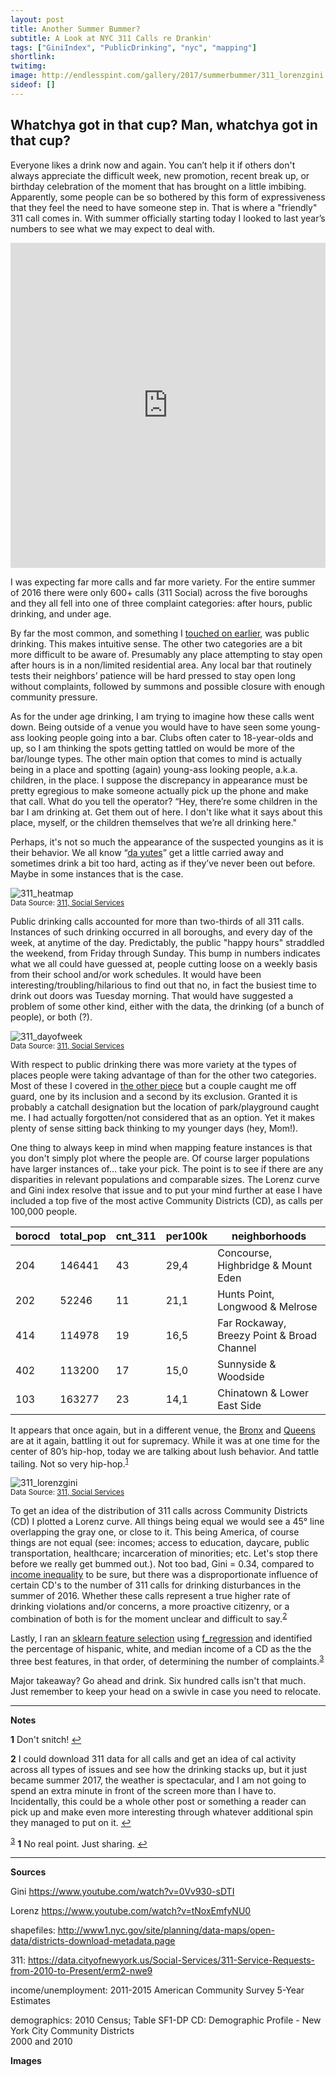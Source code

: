 ```yaml
---
layout: post
title: Another Summer Bummer?
subtitle: A Look at NYC 311 Calls re Drankin'
tags: ["GiniIndex", "PublicDrinking", "nyc", "mapping"]
shortlink: 
twitimg: 
image: http://endlesspint.com/gallery/2017/summerbummer/311_lorenzgini.PNG
sideof: []
---
```


## Whatchya got in that cup? Man, whatchya got in that cup?

Everyone likes a drink now and again. You can’t help it if others don't always appreciate the difficult week, new promotion, recent break up, or birthday celebration of the moment that has brought on a little imbibing. Apparently,  some people can be so bothered by this form of  expressiveness that they feel the need to have someone step in. That is where a "friendly" 311 call comes in. With summer officially starting today I looked to last year’s numbers to see what we may expect to deal with. 

<iframe width="100%" height="520" frameborder="0" src="https://endlesspint8.carto.com/viz/e3f25305-e934-4c3b-b964-cc76aadce402/embed_map" allowfullscreen webkitallowfullscreen mozallowfullscreen oallowfullscreen msallowfullscreen></iframe>

I was expecting far more calls and far more variety. For the entire summer of 2016 there were only 600+ calls (311 Social) across the five boroughs and they all fell into one of three complaint categories: after hours, public drinking, and under age. 

By far the most common, and something I <a href="http://us14.campaign-archive2.com/?u=2bcb7588e60b55d3de7f33b21&id=a1c141200d" target="_blank">touched on earlier</a>, was public drinking. This makes intuitive sense. The other two categories are a bit more difficult to be aware of. Presumably any place attempting to stay open after hours is in a non/limited residential area. Any local bar that routinely tests their neighbors’ patience will be hard pressed to stay open long without complaints, followed by summons and possible closure with enough community pressure. 

As for the under age drinking, I am trying to imagine how these calls went down. Being outside of a venue you would have to have seen some young-ass looking people going into a bar. Clubs often cater to 18-year-olds and up, so I am thinking the spots getting tattled on would be more of the bar/lounge types. The other main option that comes to mind is actually being in a place and spotting (again) young-ass looking people, a.k.a. children, in the place. I suppose the discrepancy in appearance must be pretty egregious to make someone actually pick up the phone and make that call. What do you tell the operator? “Hey, there’re some children in the bar I am drinking at. Get them out of here. I don't like what it says about this place, myself, or the children themselves that we’re all drinking here." 

Perhaps, it's not so much the appearance of the suspected youngins as it is their behavior. We all know “<a href="https://youtu.be/K6qGwmXZtsE" target="_blank">da yutes</a>” get a little carried away and sometimes drink a bit too hard, acting as if they’ve never been out before. Maybe in some instances that is the case.

<img src="/gallery/2017/summerbummer/311_heatmap.PNG" alt="311_heatmap" /><br />
<sub>Data Source: <a href="https://data.cityofnewyork.us/Social-Services/311-Service-Requests-from-2010-to-Present/erm2-nwe9" target="_blank">311, Social Services</a></sub>

Public drinking calls accounted for more than two-thirds of all 311 calls. Instances of such drinking occurred in all boroughs, and every day of the week, at anytime of the day. Predictably, the public "happy hours" straddled the weekend, from Friday through Sunday. This bump in numbers indicates what we all could have guessed at, people cutting loose on a weekly basis from their school and/or work schedules. It would have been interesting/troubling/hilarious to find out that no, in fact the busiest time to drink out doors was Tuesday morning. That would have suggested a problem of some other kind, either with the data, the drinking (of a bunch of people), or both (?).

<img src="/gallery/2017/summerbummer/311_dayofweek.PNG" alt="311_dayofweek" /><br />
<sub>Data Source: <a href="https://data.cityofnewyork.us/Social-Services/311-Service-Requests-from-2010-to-Present/erm2-nwe9" target="_blank">311, Social Services</a></sub>

With respect to public drinking there was more variety at the types of places people were taking advantage of than for the other two categories. Most of these I covered in <a href="http://us14.campaign-archive2.com/?u=2bcb7588e60b55d3de7f33b21&id=a1c141200d" target="_blank">the other piece</a> but a couple caught me off guard, one by its inclusion and a second by its exclusion. Granted it is probably a catchall designation but the location of park/playground caught me. I had actually forgotten/not considered that as an option. Yet it makes plenty of sense sitting back thinking to my younger days (hey, Mom!).

One thing to always keep in mind when mapping feature instances is that you don't simply plot where the people are. Of course larger populations have larger instances of… take your pick. The point is to see if there are any disparities in relevant populations and comparable sizes. The Lorenz curve and Gini index resolve that issue and to put your mind further at ease I have included a top five of the most active Community Districts (CD), as calls per 100,000 people. 

|borocd|total_pop|cnt_311|per100k|neighborhoods|
|---|---|---|---|---|
|204|146441|43|29,4|Concourse, Highbridge & Mount Eden|
|202|52246|11|21,1|Hunts Point, Longwood & Melrose|
|414|114978|19|16,5|Far Rockaway, Breezy Point & Broad Channel|
|402|113200|17|15,0|Sunnyside & Woodside|
|103|163277|23|14,1|Chinatown & Lower East Side|

It appears that once again, but in a different venue, the <a href="https://youtu.be/r0Sy4twXSn0" target="_blank">Bronx</a> and <a href="https://youtu.be/dS4RpBR0Zn0" target="_blank">Queens</a> are at it again, battling it out for supremacy. While it was at one time for the center of 80’s hip-hop, today we are talking about lush behavior. And tattle tailing. Not so very hip-hop.<sup id="a1">[1](#f1)</sup> 

<img src="/gallery/2017/summerbummer/311_lorenzgini.PNG" alt="311_lorenzgini" /><br />
<sub>Data Source: <a href="https://data.cityofnewyork.us/Social-Services/311-Service-Requests-from-2010-to-Present/erm2-nwe9" target="_blank">311, Social Services</a></sub>

To get an idea of the distribution of 311 calls across Community Districts (CD) I plotted a Lorenz curve. All things being equal we would see a 45° line overlapping the gray one, or close to it. This being America, of course things are not equal (see: incomes; access to education, daycare, public transportation, healthcare; incarceration of minorities; etc. Let's stop there before we really get bummed out.). Not too bad, Gini = 	0.34, compared to <a href="https://en.m.wikipedia.org/wiki/List_of_countries_by_income_equality" target="_blank">income inequality</a> to be sure, but there was a disproportionate influence of certain CD's to the number of 311 calls for drinking disturbances in the summer of 2016. Whether these calls represent a true higher rate of drinking violations and/or concerns, a more proactive citizenry, or a combination of both is for the moment unclear and difficult to say.<sup id="a2">[2](#f2)</sup> 

Lastly, I ran an <a href="http://scikit-learn.org/stable/modules/feature_selection.html" target="_blank">sklearn feature selection</a> using <a href="http://scikit-learn.org/stable/modules/generated/sklearn.feature_selection.f_regression.html#sklearn.feature_selection.f_regression" target="_blank">f_regression</a> and identified the percentage of hispanic, white, and median income of a CD as the the three best features, in that order, of determining the number of complaints.<sup id="a3">[3](#f3)</sup> 

Major takeaway? Go ahead and drink. Six hundred calls isn't that much. Just remember to keep your head on a swivle in case you need to relocate. 


---

**Notes**

<b id="f1">1</b> Don't snitch! [↩](#a1) <br>

<b id="f2">2</b> I could download 311 data for all calls and get an idea of cal activity across all types of issues and see how the drinking stacks up, but it just became summer 2017, the weather is spectacular, and I am not going to spend an extra minute in front of the screen more than I have to. Incidentally, this could be a whole other post or something a reader can pick up and make even more interesting through whatever additional spin they managed to put on it. [↩](#a2) <br>

<sup id="a3">[3](#f3)</sup>
<b id="f1">1</b> No real point. Just sharing. [↩](#a3) <br>

---

**Sources**

Gini	https://www.youtube.com/watch?v=0Vv930-sDTI

Lorenz	https://www.youtube.com/watch?v=tNoxEmfyNU0

shapefiles: http://www1.nyc.gov/site/planning/data-maps/open-data/districts-download-metadata.page

311: https://data.cityofnewyork.us/Social-Services/311-Service-Requests-from-2010-to-Present/erm2-nwe9
		
income/unemployment: 2011-2015 American Community Survey 5-Year Estimates		
			
demographics: 2010 Census; Table SF1-DP  CD:  Demographic Profile - New York City Community Districts		
2000 and 2010		


**Images**

<a href="" target="_blank"></a>
<a href="" target="_blank"></a>






 



